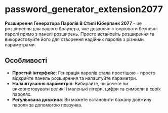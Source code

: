 # password_generator_extension2077

**Розширення Генератора Паролів В Стилі Кіберпанк 2077** - це розширення для вашого браузера, яке дозволяє створювати безпечні паролі прямо з панелі розширень. Просто встановіть розширення та використовуйте його для створення надійних паролів з різними параметрами.

## Особливості

- **Простий інтерфейс**: Генерація паролів стала простішою - просто відкрийте панель розширення та налаштуйте параметри.
- **Налаштування параметрів**: Вибирайте, чи хочете ви використовувати великі і маленькі літери, цифри та символи в своїх паролях.
- **Регульована довжина**: Ви можете встановити бажану довжину пароля за допомогою повзунка.

